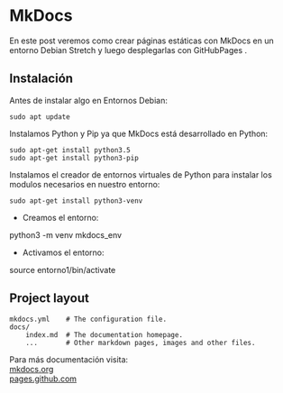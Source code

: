 # MkDocs

En este post veremos como crear páginas estáticas con MkDocs en un entorno Debian Stretch y luego desplegarlas con GitHubPages .

## Instalación

Antes de instalar algo en Entornos Debian:  

	sudo apt update

Instalamos Python y Pip ya que MkDocs está desarrollado en Python:

	sudo apt-get install python3.5
	sudo apt-get install python3-pip

Instalamos el creador de entornos virtuales de Python para instalar los modulos necesarios en nuestro entorno:

	sudo apt-get install python3-venv

* Creamos el entorno:  
	
python3 -m venv mkdocs_env

* Activamos el entorno:  

source entorno1/bin/activate


## Project layout

    mkdocs.yml    # The configuration file.
    docs/
        index.md  # The documentation homepage.
        ...       # Other markdown pages, images and other files.

Para más documentación visita:  
[mkdocs.org](https://www.mkdocs.org)  
[pages.github.com](https://help.github.com/categories/github-pages-basics)  

